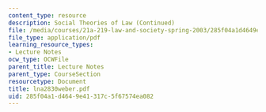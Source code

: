 ```yaml
---
content_type: resource
description: Social Theories of Law (Continued)
file: /media/courses/21a-219-law-and-society-spring-2003/285f04a1d4649e41317c5f67574ea082_lna2830weber.pdf
file_type: application/pdf
learning_resource_types:
- Lecture Notes
ocw_type: OCWFile
parent_title: Lecture Notes
parent_type: CourseSection
resourcetype: Document
title: lna2830weber.pdf
uid: 285f04a1-d464-9e41-317c-5f67574ea082
---
```

